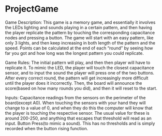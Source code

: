 # ProjectGame
Game Description:
	This game is a memory game, and essentially it involves the LEDs lighting and sounds playing in a certain pattern, and then having the player replicate the pattern by touching the corresponding capacitance nodes and pressing a button. The game will start with an easy pattern, like only 3 lights, and then keep increasing in both length of the pattern and the speed. Points can be calculated at the end of each “round” by seeing how far you got and how long was the longest pattern you could replicate. 

Game Rules: 
	The initial pattern will play, and then then player will have to replicate it. To mimic the LED, the player will touch the closest capacitance sensor, and to input the sound the player will press one of the two buttons. After every correct round, the pattern will get increasingly more difficult until the player does it incorrectly. Then, the board will announce the score(based on how many rounds you did), and then it will reset to the start.

Inputs:
	Capacitance readings from the sensors on the perimeter of the board(except A0). When touching the sensors with your hand they will change to a value of 0, and when they do this the computer will know that the player is touching the respective sensor. The usual value for these is around 200-250, and anything that escapes that threshold will read as an input.
	Button Press(to mimic a sound). This has no thresholds and is simply recorded when the button rising function.
